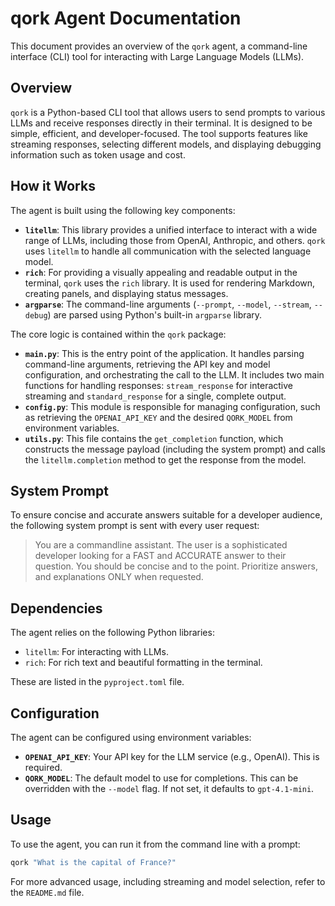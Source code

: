 # qork Agent Documentation

This document provides an overview of the `qork` agent, a command-line interface (CLI) tool for interacting with Large Language Models (LLMs).

## Overview

`qork` is a Python-based CLI tool that allows users to send prompts to various LLMs and receive responses directly in their terminal. It is designed to be simple, efficient, and developer-focused. The tool supports features like streaming responses, selecting different models, and displaying debugging information such as token usage and cost.

## How it Works

The agent is built using the following key components:

-   **`litellm`**: This library provides a unified interface to interact with a wide range of LLMs, including those from OpenAI, Anthropic, and others. `qork` uses `litellm` to handle all communication with the selected language model.
-   **`rich`**: For providing a visually appealing and readable output in the terminal, `qork` uses the `rich` library. It is used for rendering Markdown, creating panels, and displaying status messages.
-   **`argparse`**: The command-line arguments (`--prompt`, `--model`, `--stream`, `--debug`) are parsed using Python's built-in `argparse` library.

The core logic is contained within the `qork` package:

-   **`main.py`**: This is the entry point of the application. It handles parsing command-line arguments, retrieving the API key and model configuration, and orchestrating the call to the LLM. It includes two main functions for handling responses: `stream_response` for interactive streaming and `standard_response` for a single, complete output.
-   **`config.py`**: This module is responsible for managing configuration, such as retrieving the `OPENAI_API_KEY` and the desired `QORK_MODEL` from environment variables.
-   **`utils.py`**: This file contains the `get_completion` function, which constructs the message payload (including the system prompt) and calls the `litellm.completion` method to get the response from the model.

## System Prompt

To ensure concise and accurate answers suitable for a developer audience, the following system prompt is sent with every user request:

> You are a commandline assistant. The user is a sophisticated developer looking for a FAST and ACCURATE answer to their question. You should be concise and to the point. Prioritize answers, and explanations ONLY when requested.

## Dependencies

The agent relies on the following Python libraries:

-   `litellm`: For interacting with LLMs.
-   `rich`: For rich text and beautiful formatting in the terminal.

These are listed in the `pyproject.toml` file.

## Configuration

The agent can be configured using environment variables:

-   **`OPENAI_API_KEY`**: Your API key for the LLM service (e.g., OpenAI). This is required.
-   **`QORK_MODEL`**: The default model to use for completions. This can be overridden with the `--model` flag. If not set, it defaults to `gpt-4.1-mini`.

## Usage

To use the agent, you can run it from the command line with a prompt:

```bash
qork "What is the capital of France?"
```

For more advanced usage, including streaming and model selection, refer to the `README.md` file.
